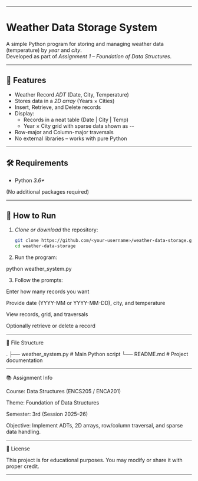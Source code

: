 
---

# Weather Data Storage System

A simple Python program for storing and managing weather data (temperature) by *year* and *city*.  
Developed as part of *Assignment 1 – Foundation of Data Structures*.

---

## 📌 Features
- Weather Record *ADT* (Date, City, Temperature)
- Stores data in a *2D array* (Years × Cities)
- Insert, Retrieve, and Delete records
- Display:
  - Records in a neat table (Date | City | Temp)
  - Year × City grid with sparse data shown as --
- Row-major and Column-major traversals
- No external libraries – works with pure Python

---

## 🛠 Requirements
- Python *3.6+*

(No additional packages required)

---

## 🚀 How to Run

1. *Clone or download* the repository:
   ```bash
   git clone https://github.com/<your-username>/weather-data-storage.git
   cd weather-data-storage

2. Run the program:

python weather_system.py


3. Follow the prompts:

Enter how many records you want

Provide date (YYYY-MM or YYYY-MM-DD), city, and temperature

View records, grid, and traversals

Optionally retrieve or delete a record





---


📖 File Structure

.
├── weather_system.py   # Main Python script
└── README.md           # Project documentation


---

📚 Assignment Info

Course: Data Structures (ENCS205 / ENCA201)

Theme: Foundation of Data Structures

Semester: 3rd (Session 2025–26)

Objective: Implement ADTs, 2D arrays, row/column traversal, and sparse data handling.



---

📝 License

This project is for educational purposes.
You may modify or share it with proper credit.

---

